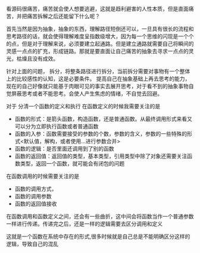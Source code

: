 看源码很痛苦，痛苦就会使人想要逃避，这就是趋利避害的人性本质，但是直面痛苦，并把痛苦拆解之后还能留下什么呢？

首先当然是因为抽象，抽象的东西，理解路径短倒还可以，一旦具有很长的流程和思考路径的话，就会使得理解难度呈指数级增大，因为每一个思维的闪现是一个个的点，但是对于理解来说，必须要建立起通路。但是建立通路就需要自己将瞬间的灵感一点点的扩充，形成链路。那就是要直面让自己痛苦的抽象去寻求一点点的灵光，枯燥且没有成效。

针对上面的问题，
拆分，将整条路径进行拆分，当前拆分需要对事物有一个整体上的比较感性的认知，这是必要条件。
提高自己在抽象基础上再去思考的能力，现在的自己好像就只能基于肉眼可见的事实去展开思考，对于看不到的抽象事物自觉屏蔽思考或者不能思考。会使人产生焦虑的情绪，不自觉去回避。


对于
分清一个函数的定义和执行
在函数定义的时候我需要关注的是
- 函数的形式：是箭头函数，构造函数，还是普通函数。从最终调用形式来看又可以分为立即执行函数或者普通函数
- 函数的入参：函数需要接受的参数的个数，参数的含义，参数的一些特殊的形式<默认值，解构，或者使用...进行参数合并>
- 函数的逻辑：是否里面还调用到了别的函数
- 函数的返回值：返回值的类型，基本类型，引用类型中除了对象还需要关注函数类型，返回一个函数，就可能会有闭包的问题

在函数调用的时候需要关注的是
- 函数的调用方式，
- 函数的调用参数
- 函数的返回值接收

在函数调用和函数定义之间，还会有一些曲折，这中间会将函数当作一个普通参数一样进行传递。传递完之后，还是一样的逻辑需要去区分调用和定义

这就是一个函数在系统中存在的形式,很多时候就是自己总是不能明确区分这样的逻辑，导致自己的混乱